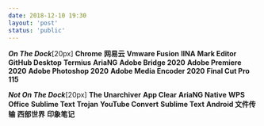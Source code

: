 ```yaml
---
date: 2018-12-10 19:30
layout: 'post'
status: 'public'
---
```


***On The Dock***[20px]
**Chrome**
**网易云**
**Vmware Fusion**
**IINA**
**Mark Editor**
**GitHub Desktop**
**Termius**
**AriaNG**
**Adobe Bridge 2020**
**Adobe Premiere 2020**
**Adobe Photoshop 2020**
**Adobe Media Encoder 2020**
**Final Cut Pro**
**115**

***Not On The Dock***[20px]
**The Unarchiver**
**App Clear**
**AriaNG Native**
**WPS Office**
**Sublime Text**
**Trojan**
**YouTube Convert**
**Sublime Text**
**Android 文件传输**
**西部世界**
**印象笔记**